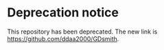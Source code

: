 # Deprecation notice

This repository has been deprecated. The new link is https://github.com/ddaa2000/GDsmith.
